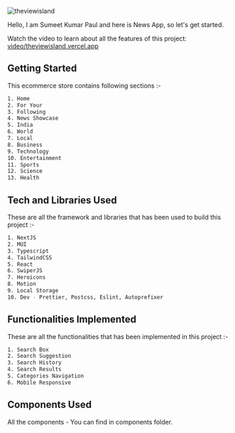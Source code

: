 ![theviewisland](https://github.com/user-attachments/assets/b1d9b84d-a55d-4cde-bd8c-13af374ed579)

Hello, I am Sumeet Kumar Paul and here is News App, so let's get started.

Watch the video to learn about all the features of this project: [video/theviewisland.vercel.app](https://drive.google.com/file/d/1Y_OcLr63p8qiW4n3rKGLPIsimCamavA0/view?usp=sharing)

## Getting Started

This ecommerce store contains following sections :-

```bash
1. Home
2. For Your
3. Following
4. News Showcase
5. India
6. World
7. Local
8. Business
9. Technology
10. Entertainment
11. Sports
12. Science
13. Health
```

## Tech and Libraries Used

These are all the framework and libraries that has been used to build this project :-

```bash
1. NextJS
2. MUI
3. Typescript
4. TailwindCSS
5. React
6. SwiperJS
7. Heroicons
8. Motion
9. Local Storage
10. Dev - Prettier, Postcss, Eslint, Autoprefixer
```

## Functionalities Implemented

These are all the functionalities that has been implemented in this project :-

```bash
1. Search Box
2. Search Suggestion
3. Search History
4. Search Results
5. Categories Navigation
6. Mobile Responsive
```

## Components Used

All the components - You can find in components folder.
